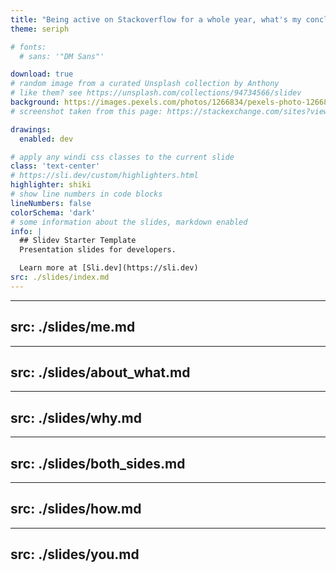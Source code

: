 ```yaml
---
title: "Being active on Stackoverflow for a whole year, what's my conclusion?"
theme: seriph

# fonts:
  # sans: '"DM Sans"'

download: true
# random image from a curated Unsplash collection by Anthony
# like them? see https://unsplash.com/collections/94734566/slidev
background: https://images.pexels.com/photos/1266834/pexels-photo-1266834.jpeg?auto=compress
# screenshot taken from this page: https://stackexchange.com/sites?view=grid

drawings:
  enabled: dev

# apply any windi css classes to the current slide
class: 'text-center'
# https://sli.dev/custom/highlighters.html
highlighter: shiki
# show line numbers in code blocks
lineNumbers: false
colorSchema: 'dark'
# some information about the slides, markdown enabled
info: |
  ## Slidev Starter Template
  Presentation slides for developers.

  Learn more at [Sli.dev](https://sli.dev)
src: ./slides/index.md
---
```


---
src: ./slides/me.md
---

---
src: ./slides/about_what.md
---

---
src: ./slides/why.md
---

---
src: ./slides/both_sides.md
---

---
src: ./slides/how.md
---

---
src: ./slides/you.md
---
